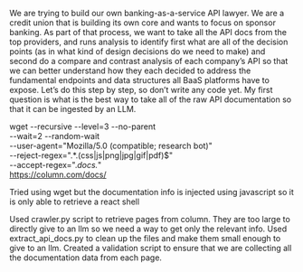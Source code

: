 We are trying to build our own banking-as-a-service API lawyer. We are a credit union that is building its own core and wants to focus on sponsor banking. As part of that process, we want to take all the API docs from the top providers, and runs analysis to identify first what are all of the decision points (as in what kind of design decisions do we need to make) and second do a compare and contrast analysis of each company’s API so that we can better understand how they each decided to address the fundamental endpoints and data structures all BaaS platforms have to expose. Let’s do this step by step, so don’t write any code yet. My first question is what is the best way to take all of the raw API documentation so that it can be ingested by an LLM.

wget --recursive --level=3 --no-parent \
     --wait=2 --random-wait \
     --user-agent="Mozilla/5.0 (compatible; research bot)" \
     --reject-regex=".*\.(css|js|png|jpg|gif|pdf)$" \
     --accept-regex=".*docs.*" \
     https://column.com/docs/

Tried using wget but the documentation info is injected using javascript so it is only able to retrieve a react shell

Used crawler.py script to retrieve pages from column. They are too large to directly give to an llm so we need a way to get only the relevant info.
Used extract_api_docs.py to clean up the files and make them small enough to give to an llm.
Created a validation script to ensure that we are collecting all the documentation data from each page.